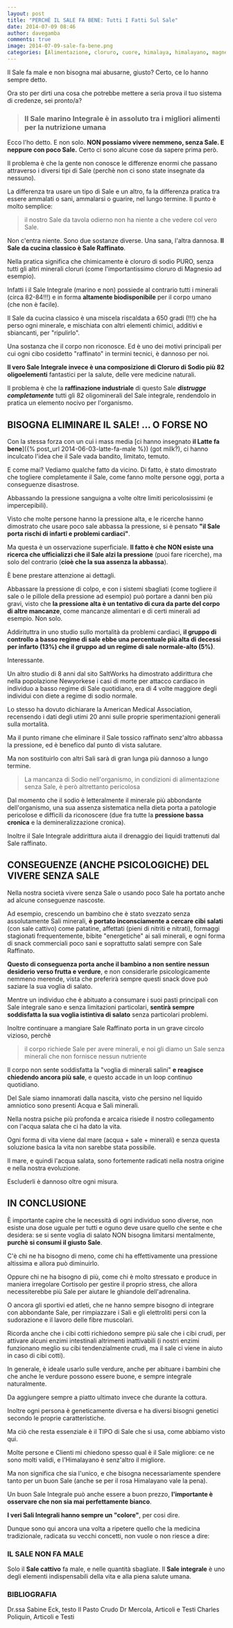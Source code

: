 ```yaml
---
layout: post
title: "PERCHÈ IL SALE FA BENE: Tutti I Fatti Sul Sale"
date: 2014-07-09 08:46
author: davegamba
comments: true
image: 2014-07-09-sale-fa-bene.png
categories: [Alimentazione, cloruro, cuore, himalaya, himalayano, magnesio, marino, minerali, oligominerali, pressione, sale, sale fino, sale grosso, sale marino, sale rosa, sodio]
---
```


Il Sale fa male e non bisogna mai abusarne, giusto? Certo, ce lo hanno sempre detto.

Ora sto per dirti una cosa che potrebbe mettere a seria prova il tuo sistema di credenze, sei pronto/a?

> ### Il Sale marino Integrale è in assoluto tra i migliori alimenti per la nutrizione umana

Ecco l'ho detto. E non solo. **NON possiamo vivere nemmeno, senza Sale. E neppure con poco Sale.** Certo ci sono alcune cose da sapere prima però.

Il problema è che la gente non conosce le differenze enormi che passano attraverso i diversi tipi di Sale (perchè non ci sono state insegnate da nessuno).

La differenza tra usare un tipo di Sale e un altro, fa la differenza pratica tra essere ammalati o sani, ammalarsi o guarire, nel lungo termine. Il punto è molto semplice:

> il nostro Sale da tavola odierno non ha niente a che vedere col vero Sale.

Non c'entra niente. Sono due sostanze diverse. Una sana, l'altra dannosa. **Il Sale da cucina classico è Sale Raffinato**.

Nella pratica significa che chimicamente è cloruro di sodio PURO, senza tutti gli altri minerali cloruri (come l'importantissimo cloruro di Magnesio ad esempio).

Infatti i il Sale Integrale (marino e non) possiede al contrario tutti i minerali (circa 82-84!!!) e in forma **altamente biodisponibile** per il corpo umano (che non è facile).

Il Sale da cucina classico è una miscela riscaldata a 650 gradi (!!!) che ha perso ogni minerale, e mischiata con altri elementi chimici, additivi e sbiancanti, per "ripulirlo".

Una sostanza che il corpo non riconosce. Ed è uno dei motivi principali per cui ogni cibo cosidetto "raffinato" in termini tecnici, è dannoso per noi.

**Il vero Sale Integrale invece è una composizione di Cloruro di Sodio più 82 oligoelementi** fantastici per la salute, delle vere medicine naturali.

Il problema è che la **raffinazione industriale** di questo Sale _**distrugge completamente**_ tutti gli 82 oligominerali del Sale integrale, rendendolo in pratica un elemento nocivo per l'organismo.

BISOGNA ELIMINARE IL SALE! ... O FORSE NO
-----------------------------------------

Con la stessa forza con un cui i mass media [ci hanno insegnato **il Latte fa bene**]({% post_url 2014-06-03-latte-fa-male %}) (got milk?), ci hanno inculcato l'idea che il Sale vada bandito, limitato, temuto.

E come mai? Vediamo qualche fatto da vicino. Di fatto, è stato dimostrato che togliere completamente il Sale, come fanno molte persone oggi, porta a conseguenze disastrose.

Abbassando la pressione sanguigna a volte oltre limiti pericolosissimi (e impercepibili).

Visto che molte persone hanno la pressione alta, e le ricerche hanno dimostrato che usare poco sale abbassa la pressione, si è pensato **"il Sale porta rischi di infarti e problemi cardiaci"**.

Ma questa è un osservazione superficiale. **Il fatto è che NON esiste una ricerca che ufficializzi che il Sale alzi la pressione** (puoi fare ricerche), ma solo del contrario (**cioè che la sua assenza la abbassa**).

È bene prestare attenzione ai dettagli.

Abbassare la pressione di colpo, e con i sistemi sbagliati (come togliere il sale o le pillole della pressione ad esempio) può portare a danni ben più gravi, visto che **la pressione alta è un tentativo di cura da parte del corpo di altre mancanze**, come mancanze alimentari e di certi minerali ad esempio. Non solo.

Addirituttra in uno studio sullo mortalità da problemi cardiaci, **il gruppo di controllo a basso regime di sale ebbe una percentuale più alta di decessi per infarto (13%) che il gruppo ad un regime di sale normale-alto (5%)**.

Interessante.

Un altro studio di 8 anni dal sito SaltWorks ha dimostrato addirittura che nella popolazione Newyorkese i casi di morte per attacco cardiaco in individuo a basso regime di Sale quotidiano, era di 4 volte maggiore degli individui con diete a regime di sodio normale.

Lo stesso ha dovuto dichiarare la American Medical Association, recensendo i dati degli utimi 20 anni sulle proprie sperimentazioni generali sulla mortalità.

Ma il punto rimane che eliminare il Sale tossico raffinato senz'altro abbassa la pressione, ed è benefico dal punto di vista salutare.

Ma non sostituirlo con altri Sali sarà di gran lunga più dannoso a lungo termine.

> La mancanza di Sodio nell'organismo, in condizioni di alimentazione senza Sale, è però altrettanto pericolosa

Dal momento che il sodio è letteralmente il minerale più abbondante dell'organismo, una sua assenza sistematica nella dieta porta a patologie pericolose e difficili da riconoscere (due fra tutte la **pressione bassa cronica** e la demineralizzazione cronica).

Inoltre il Sale Integrale addirittura aiuta il drenaggio dei liquidi trattenuti dal Sale raffinato.

CONSEGUENZE (ANCHE PSICOLOGICHE) DEL VIVERE SENZA SALE
------------------------------------------------------

Nella nostra società vivere senza Sale o usando poco Sale ha portato anche ad alcune conseguenze nascoste.

Ad esempio, crescendo un bambino che è stato svezzato senza assolutamente Sali minerali, **è portato inconsciamente a cercare cibi salati** (con sale cattivo) come patatine, affettati (pieni di nitriti e nitrati), formaggi stagionati frequentemente, bibite "energetiche" ai sali minerali, e ogni forma di snack commerciali poco sani e soprattutto salati sempre con Sale Raffinato.

**Questo di conseguenza porta anche il bambino a non sentire nessun desiderio verso frutta e verdure**, e non considerarle psicologicamente nemmeno merende, vista che preferirà sempre questi snack dove può saziare la sua voglia di salato.

Mentre un individuo che è abituato a consumare i suoi pasti principali con Sale integrale sano e senza limitazioni particolari, **sentirà sempre soddisfatta la sua voglia istintiva di salato** senza particolari problemi.

Inoltre continuare a mangiare Sale Raffinato porta in un grave circolo vizioso, perchè

> il corpo richiede Sale per avere minerali, e noi gli diamo un Sale senza minerali che non fornisce nessun nutriente

Il corpo non sente soddisfatta la "voglia di minerali salini" **e reagisce chiedendo ancora più sale**, e questo accade in un loop continuo quotidiano.

Del Sale siamo innamorati dalla nascita, visto che persino nel liquido amniotico sono presenti Acqua e Sali minerali.

Nella nostra psiche più profonda e arcaica risiede il nostro collegamento con l'acqua salata che ci ha dato la vita.

Ogni forma di vita viene dal mare (acqua + sale + minerali) e senza questa soluzione basica la vita non sarebbe stata possibile.

Il mare, e quindi l'acqua salata, sono fortemente radicati nella nostra origine e nella nostra evoluzione.

Escluderli è dannoso oltre ogni misura.

IN CONCLUSIONE
--------------

È importante capire che le necessità di ogni individuo sono diverse, non esiste una dose uguale per tutti e oguno deve usare quello che sente e che desidera: se si sente voglia di salato NON bisogna limitarsi mentalmente, **purchè si consumi il giusto Sale**.

C'è chi ne ha bisogno di meno, come chi ha effettivamente una pressione altissima e allora può diminuirlo.

Oppure chi ne ha bisogno di più, come chi è molto stressato e produce in maniera irregolare Cortisolo per gestire il proprio stress, che allora necessiterebbe più Sale per aiutare le ghiandole dell'adrenalina.

O ancora gli sportivi ed atleti, che ne hanno sempre bisogno di integrare con abbondante Sale, per rimpiazzare i Sali e gli elettroliti persi con la sudorazione e il lavoro delle fibre muscolari.

Ricorda anche che i cibi cotti richiedono sempre più sale che i cibi crudi, per attivare alcuni enzimi intestinali altrimenti inattivabili (i nostri enzimi funzionano meglio su cibi tendenzialmente crudi, ma il sale ci viene in aiuto in caso di cibi cotti).

In generale, è ideale usarlo sulle verdure, anche per abituare i bambini che che anche le verdure possono essere buone, e sempre integrale naturalmente.

Da aggiungere sempre a piatto ultimato invece che durante la cottura.

Inoltre ogni persona è geneticamente diversa e ha diversi bisogni genetici secondo le proprie caratteristiche.

Ma ciò che resta essenziale è il TIPO di Sale che si usa, come abbiamo visto qui.

Molte persone e Clienti mi chiedono spesso qual è il Sale migliore: ce ne sono molti validi, e l'Himalayano è senz'altro il migliore.

Ma non significa che sia l'unico, e che bisogna necessariamente spendere tanto per un buon Sale (anche se per il rosa Himalayano vale la pena).

Un buon Sale Integrale può anche essere a buon prezzo, **l'importante è osservare che non sia mai perfettamente bianco**.

**I veri Sali Integrali hanno sempre un "colore"**, per cosi dire.

Dunque sono qui ancora una volta a ripetere quello che la medicina tradizionale, radicata su vecchi concetti, non vuole o non riesce a dire:

### **IL SALE NON FA MALE**

Solo il **Sale cattivo** fa male, e nelle quantità sbagliate. Il **Sale integrale** è uno degli elementi indispensabili della vita e alla piena salute umana.

### BIBLIOGRAFIA

Dr.ssa Sabine Eck, testo Il Pasto Crudo Dr Mercola, Articoli e Testi Charles Poliquin, Articoli e Testi